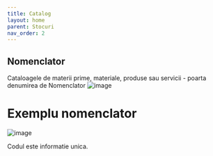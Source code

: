 ```yaml
---
title: Catalog
layout: home
parent: Stocuri
nav_order: 2
---
```

## Nomenclator

Cataloagele de materii prime, materiale, produse sau servicii - poarta denumirea de Nomenclator
![image](https://user-images.githubusercontent.com/4782181/211346239-e851db3f-09b9-413c-8699-e10989a920e5.png)

# Exemplu nomenclator
![image](https://user-images.githubusercontent.com/4782181/211346347-d0f4e268-11bb-45f1-82fb-d09f5a10a83b.png)

Codul este informatie unica.
